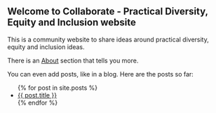 ## Welcome to Collaborate - Practical Diversity, Equity and Inclusion website

This is a community website to share ideas around practical diversity, equity and inclusion ideas.

There is an [About](about) section that tells you more.


You can even add posts, like in a blog. Here are the posts so far:
<ul>
  {% for post in site.posts %}
    <li>
      <a href="/{{ post.url }}">{{ post.title }}</a>
    </li>
  {% endfor %}
</ul>
